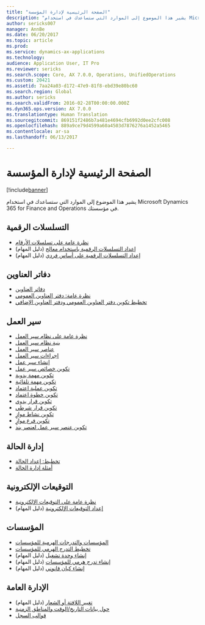 ```yaml
---
title: "الصفحة الرئيسية لإدارة المؤسسة"
description: "يشير هذا الموضوع إلى الموارد التي ستساعدك في استخدام Microsoft Dynamics 365 for Finance and Operations في مؤسستك."
author: sericks007
manager: AnnBe
ms.date: 06/20/2017
ms.topic: article
ms.prod: 
ms.service: dynamics-ax-applications
ms.technology: 
audience: Application User, IT Pro
ms.reviewer: sericks
ms.search.scope: Core, AX 7.0.0, Operations, UnifiedOperations
ms.custom: 20421
ms.assetid: 7aa24a03-d172-47e9-81f8-ebd39e80bc60
ms.search.region: Global
ms.author: sericks
ms.search.validFrom: 2016-02-28T00:00:00.000Z
ms.dyn365.ops.version: AX 7.0.0
ms.translationtype: Human Translation
ms.sourcegitcommit: 869151f2486b7a481e4694cfb6992d0ee2cfc008
ms.openlocfilehash: 889a9ce79d4599a60a4503d7876276a1452a5465
ms.contentlocale: ar-sa
ms.lasthandoff: 06/13/2017

---
```


# <a name="organization-administration-home-page"></a>الصفحة الرئيسية لإدارة المؤسسة

[!include[banner](../includes/banner.md)]


يشير هذا الموضوع إلى الموارد التي ستساعدك في استخدام Microsoft Dynamics 365 for Finance and Operations في مؤسستك.

<a name="number-sequences"></a>التسلسلات الرقمية
----------------

-   [نظرة عامة على تسلسلات الأرقام](number-sequence-overview.md)
-   [إعداد التسلسلات الرقمية باستخدام معالج](http://ax.help.dynamics.com/en/wiki/set-up-number-sequences-by-using-a-wizard/) (دليل المهام)
-   [إعداد التسلسلات الرقمية على أساس فردي](http://ax.help.dynamics.com/en/wiki/set-up-number-sequences-on-an-individual-basis/) (دليل المهام)

## <a name="address-books"></a>دفاتر العناوين
-   [دفاتر العناوين](qa-address-books.md)
-   [نظرة عامة: دفتر العناوين العمومي](overview-global-address-book.md)
-   [تخطيط تكوين دفتر العناوين العمومي ودفتر العناوين الإضافي](plan-configuration-global-address-book-additional-address-books.md)

## <a name="workflow"></a>سير العمل
-   [نظرة عامة على نظام سير العمل](overview-workflow-system.md)
-   [بنية نظام سير العمل](workflow-system-architecture.md)
-   [عناصر سير العمل](workflow-elements.md)
-   [إجراءات سير العمل](workflow-actions.md)
-   [إنشاء سير عمل](create-workflow.md)
-   [تكوين خصائص سير عمل](configure-workflow-properties.md)
-   [تكوين مهمة يدوية](configure-manual-task-workflow.md)
-   [تكوين مهمة تلقائية](configure-automated-task-workflow.md)
-   [تكوين عملية اعتماد](configure-approval-process-workflow.md)
-   [تكوين خطوة اعتماد](configure-approval-step-workflow.md)
-   [تكوين قرار يدوي](configure-manual-decision-workflow.md)
-   [تكوين قرار شرطي](configure-conditional-decision-workflow.md)
-   [تكوين نشاط موازٍ](configure-parallel-activity-workflow.md)
-   [تكوين فرع موازٍ](configure-parallel-branch-workflow.md)
-   [تكوين عنصر سير عمل لعنصر بند](configure-line-item-workflow.md)

## <a name="case-management"></a>إدارة الحالة
-   [تخطيط: إعداد الحالة](plan-case-management.md)
-   [أمثلة إدارة الحالة](cases.md)

## <a name="electronic-signatures"></a>التوقيعات الإلكترونية
-   [نظرة عامة على التوقيعات الإلكترونية](electronic-signature-overview.md)
-   [إعداد التوقيعات الإلكترونية](http://ax.help.dynamics.com/en/wiki/set-up-electronic-signatures/) (دليل المهام)

## <a name="organizations"></a>المؤسسات
-   [المؤسسات والتدرجات الهرمية للمؤسسات](organizations-organizational-hierarchies.md)
-   [تخطيط التدرج الهرمي للمؤسسات](plan-organizational-hierarchy.md)
-   [إنشاء وحدة تشغيل](http://ax.help.dynamics.com/en/wiki/create-an-operating-unit/) (دليل المهام)
-   [إنشاء تدرج هرمي للمؤسسات](http://ax.help.dynamics.com/en/wiki/create-an-organization-hierarchy/) (دليل المهام)
-   [إنشاء كيان قانوني](http://ax.help.dynamics.com/en/wiki/create-a-legal-entity/) (دليل المهام)

## <a name="general-administration"></a>الإدارة العامة
-   [تغيير اللافتة أو الشعار](http://ax.help.dynamics.com/en/wiki/change-the-banner-or-logo/) (دليل المهام)
-   [حول بيانات التاريخ/الوقت والمناطق الزمنية](date-time-zones.md)
-   [قوالب السجل](record-templates.md)







